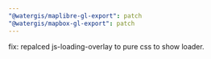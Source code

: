 ```yaml
---
"@watergis/maplibre-gl-export": patch
"@watergis/mapbox-gl-export": patch
---
```


fix: repalced js-loading-overlay to pure css to show loader.
